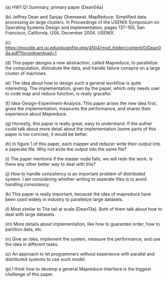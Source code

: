 (a) HW1 Q1 Summary, primary paper [Dean04a]

(b) Jeffrey Dean and Sanjay Ghemawat. MapReduce: Simplified data processing on large
clusters. In Proceedings of the USENIX Symposium on Operating Systems Design and Implementation,
pages 137–150, San Francisco, California, USA, December 2004. USENIX.

(c) https://moodle.ant.isi.edu/pluginfile.php/4504/mod_folder/content/0/Dean04a.pdf?forcedownload=1

(d) This paper designs a new abstraction, called Mapreduce, to parallelize the computation, distrubute the data, and handle failure conspire on a large cluster of machines.

(e) The idea about how to design such a general workflow is quite interesting. The implementation, given by the paper, which only needs user to code map and reduce function, is really graceful.

(f) Idea-Design-Experiment-Analysis. This paper arises the new idea first, gives the implementation, measures the performance, and shares their experience about Mapreduce.

(g) Honestly, this paper is really great, easy to understand. If the auther could talk about more detail about the implementation (some parts of this paper is too concise), it would be better.

(h) In figure 1 of this paper, each mapper and reducer write their output into a seperate file. Why not write the output into the same file?

(i) The paper mentions if the master node fails, we will redo the work. Is there any other better way to deal with this?

(j) How to handle consistency is an important problem of distributed system. I am considering whether writing to seperate files is to avoid handling consistency.

(k) This paper is really important, because the idea of mapreduce have been used widely in industry to parallelize large datasets.

(l) Most similar to The tail at scale [Dean13a]. Both of them talk about how to deal with large datasets.

(m) More details about implementation, like how to guarantee order, how to partition data, etc.

(n) Give an idea, implement the system, measure the performance, and use the idea in different tasks.

(o) An approach to let programmers without experience with parallel and distributed systems to use such model.

(p) I think how to develop a general Mapreduce interface is the biggest challenge of this paper.

